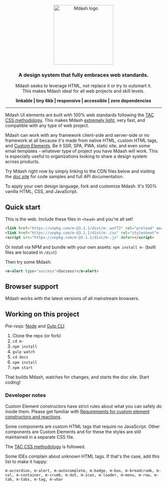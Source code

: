 <p align="center">
  <a href="http://m-docs.org">
    <img src="http://m-docs.org/img/m-logo.png" alt="Mdash logo" width="192">
  </a>
</p>
<h3 align="center">A design system that fully embraces web standards.</h3>
<p align="center">Mdash seeks to leverage HTML, not replace it or try to outsmart it.<br>This makes Mdash ideal for all web projects and skill levels.</p>
<p align="center"><strong>linkable | tiny 6kb | responsive | accessible | zero dependencies</strong></p>
<hr>

Mdash UI elements are built with 100% web standards following the [TAC CSS methodology](https://jordanbrennan.hashnode.dev/tac-a-new-css-methodology). This makes Mdash [extremely light](https://m-docs.org/#performance), very fast, and compatible with any type of web project.

Mdash can work with any framework client-side and server-side or no framework at all because it's made from native HTML, custom HTML tags, and [Custom Elements](https://developer.mozilla.org/en-US/docs/Web/API/Window/customElements). Be it SSR, SPA, PWA, static site, and even some email templates - whatever type of project you have Mdash will work. This is especially useful to organizations looking to share a design system across products.

Try Mdash right now by simply linking to the CDN files below and visiting the [doc site](https://m-docs.org) for code samples and full API documentation. 

To apply your own design language, fork and customize Mdash. It's 100% vanilla HTML, CSS, and JavaScript.

## Quick start
This is the web. Include these files in `<head>` and you're all set!
```html
<link href="https://unpkg.com/m-@3.1.1/dist/m-.woff2" rel="preload" as="font" crossorigin>
<link href="https://unpkg.com/m-@3.1.1/dist/m-.css" rel="stylesheet">
<script src="https://unpkg.com/m-@3.1.1/dist/m-.js" defer></script>
```
Or install via NPM and bundle with your own assets: `npm install m-` (built files are located in `/dist`)

Then try some Mdash:
```html
<m-alert type="success">Success!</m-alert>
```

## Browser support
Mdash works with the latest versions of all mainstream browsers.

## Working on this project
_Pre-reqs:_ [Node](https://nodejs.org) and [Gulp CLI](https://gulpjs.com/docs/en/getting-started/quick-start)

1. Clone the repo (or fork)
1. `cd m-`
1. `npm install`
1. `gulp watch`
1. `cd docs`
1. `npm install`
1. `npm start`

That builds Mdash, watches for changes, and starts the doc site. Start coding!

### Developer notes
Custom Element constructors have strict rules about what you can safely do inside them. Please get familiar with [Requirements for custom element constructors and reactions](https://html.spec.whatwg.org/multipage/custom-elements.html#custom-element-conformance).

Some components are custom HTML tags that require no JavaScript. Other components are Custom Elements and for these the styles are still maintained in a separate CSS file.

The [TAC CSS methodology](https://jordanbrennan.hashnode.dev/tac-a-new-css-methodology) is followed.

Some IDEs complain about unknown HTML tags. If that's the case, add this list to make it happy:
```
m-accordion, m-alert, m-autocomplete, m-badge, m-box, m-breadcrumb, m-col, m-container, m-crumb, m-dot, m-icon, m-loader, m-menu, m-row, m-tab, m-tabs, m-tag, m-vbar
```
